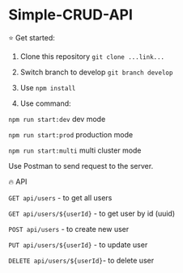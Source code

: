 # Simple-CRUD-API

:star: Get started:

1. Clone this repository `git clone ...link...`

2. Switch branch to develop `git branch develop`

3. Use `npm install`

4. Use command:

  `npm run start:dev` dev mode 

  `npm run start:prod` production mode

  `npm run start:multi` multi cluster mode

Use Postman to send request to the server.

:fire: API

`GET api/users` - to get all users

`GET api/users/${userId}` - to get user by id (uuid)

`POST api/users` - to create new user

`PUT api/users/${userId}` - to update user

`DELETE api/users/${userId}`- to delete user